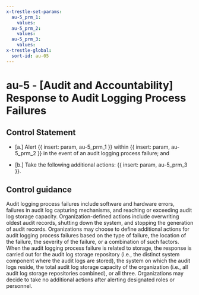 ```yaml
---
x-trestle-set-params:
  au-5_prm_1:
    values:
  au-5_prm_2:
    values:
  au-5_prm_3:
    values:
x-trestle-global:
  sort-id: au-05
---
```


# au-5 - \[Audit and Accountability\] Response to Audit Logging Process Failures

## Control Statement

- \[a.\] Alert {{ insert: param, au-5_prm_1 }} within {{ insert: param, au-5_prm_2 }} in the event of an audit logging process failure; and

- \[b.\] Take the following additional actions: {{ insert: param, au-5_prm_3 }}.

## Control guidance

Audit logging process failures include software and hardware errors, failures in audit log capturing mechanisms, and reaching or exceeding audit log storage capacity. Organization-defined actions include overwriting oldest audit records, shutting down the system, and stopping the generation of audit records. Organizations may choose to define additional actions for audit logging process failures based on the type of failure, the location of the failure, the severity of the failure, or a combination of such factors. When the audit logging process failure is related to storage, the response is carried out for the audit log storage repository (i.e., the distinct system component where the audit logs are stored), the system on which the audit logs reside, the total audit log storage capacity of the organization (i.e., all audit log storage repositories combined), or all three. Organizations may decide to take no additional actions after alerting designated roles or personnel.
